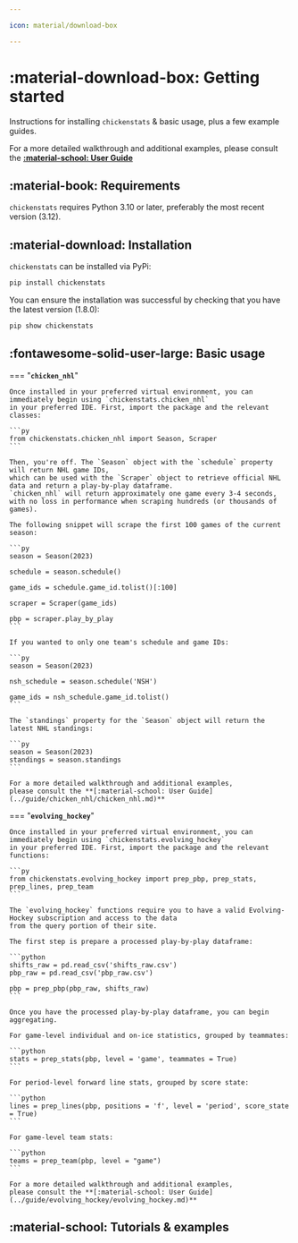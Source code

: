 ```yaml
---

icon: material/download-box

---
```


# :material-download-box: **Getting started**

Instructions for installing `chickenstats` & basic usage, plus a few example guides.

For a more detailed walkthrough and additional examples,
please consult the **[:material-school: User Guide](../guide/guide.md)**

## :material-book: **Requirements**

`chickenstats` requires Python 3.10 or later, preferably the most recent version (3.12).

## :material-download: **Installation**

`chickenstats` can be installed via PyPi:

```py
pip install chickenstats
```

You can ensure the installation was successful by checking that you have the latest version (1.8.0):

```py
pip show chickenstats
```

## :fontawesome-solid-user-large: **Basic usage**

=== "**`chicken_nhl`**"

    Once installed in your preferred virtual environment, you can immediately begin using `chickenstats.chicken_nhl`
    in your preferred IDE. First, import the package and the relevant classes:
    
    ```py
    from chickenstats.chicken_nhl import Season, Scraper
    ```
    
    Then, you're off. The `Season` object with the `schedule` property will return NHL game IDs,
    which can be used with the `Scraper` object to retrieve official NHL data and return a play-by-play dataframe. 
    `chicken_nhl` will return approximately one game every 3-4 seconds, 
    with no loss in performance when scraping hundreds (or thousands of games).
    
    The following snippet will scrape the first 100 games of the current season:
    
    ```py
    season = Season(2023)
    
    schedule = season.schedule() 
    
    game_ids = schedule.game_id.tolist()[:100]
    
    scraper = Scraper(game_ids)
    
    pbp = scraper.play_by_play
    ```
    
    If you wanted to only one team's schedule and game IDs:
    
    ```py
    season = Season(2023)
    
    nsh_schedule = season.schedule('NSH')
    
    game_ids = nsh_schedule.game_id.tolist()
    ```
    
    The `standings` property for the `Season` object will return the latest NHL standings:
    
    ```py
    season = Season(2023)
    standings = season.standings
    ```
    
    For a more detailed walkthrough and additional examples,
    please consult the **[:material-school: User Guide](../guide/chicken_nhl/chicken_nhl.md)**

=== "**`evolving_hockey`**"

    Once installed in your preferred virtual environment, you can immediately begin using `chickenstats.evolving_hockey`
    in your preferred IDE. First, import the package and the relevant functions:
    
    ```py
    from chickenstats.evolving_hockey import prep_pbp, prep_stats, prep_lines, prep_team
    ```
    
    The `evolving_hockey` functions require you to have a valid Evolving-Hockey subscription and access to the data 
    from the query portion of their site. 
    
    The first step is prepare a processed play-by-play dataframe:
    
    ```python
    shifts_raw = pd.read_csv('shifts_raw.csv')
    pbp_raw = pd.read_csv('pbp_raw.csv')
    
    pbp = prep_pbp(pbp_raw, shifts_raw)
    ```
    
    Once you have the processed play-by-play dataframe, you can begin aggregating. 
    
    For game-level individual and on-ice statistics, grouped by teammates:
    
    ```python
    stats = prep_stats(pbp, level = 'game', teammates = True)
    ```
    
    For period-level forward line stats, grouped by score state:
    
    ```python
    lines = prep_lines(pbp, positions = 'f', level = 'period', score_state = True)
    ```

    For game-level team stats:
    
    ```python
    teams = prep_team(pbp, level = "game")
    ```
    
    For a more detailed walkthrough and additional examples,
    please consult the **[:material-school: User Guide](../guide/evolving_hockey/evolving_hockey.md)**

## :material-school: **Tutorials & examples**






